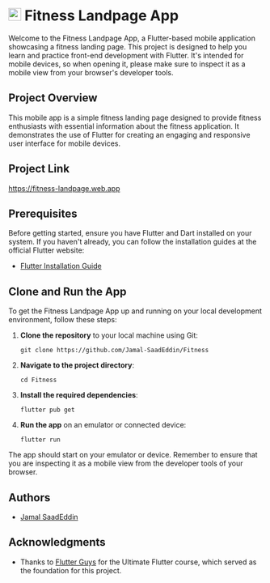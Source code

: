 # <img src="https://fitness-landpage.web.app/biceps_body_building_fitness_icon_224857.png" width="25" height="25" alt="."> Fitness Landpage App

Welcome to the Fitness Landpage App, a Flutter-based mobile application showcasing a fitness landing page. This project is designed to help you learn and practice front-end development with Flutter. It's intended for mobile devices, so when opening it, please make sure to inspect it as a mobile view from your browser's developer tools.

## Project Overview

This mobile app is a simple fitness landing page designed to provide fitness enthusiasts with essential information about the fitness application. It demonstrates the use of Flutter for creating an engaging and responsive user interface for mobile devices.

## Project Link

https://fitness-landpage.web.app

## Prerequisites

Before getting started, ensure you have Flutter and Dart installed on your system. If you haven't already, you can follow the installation guides at the official Flutter website:

- [Flutter Installation Guide](https://flutter.dev/docs/get-started/install)

## Clone and Run the App

To get the Fitness Landpage App up and running on your local development environment, follow these steps:

1. **Clone the repository** to your local machine using Git:

   ```shell
   git clone https://github.com/Jamal-SaadEddin/Fitness
   ```

2. **Navigate to the project directory**:

   ```shell
   cd Fitness
   ```

3. **Install the required dependencies**:

   ```shell
   flutter pub get
   ```

4. **Run the app** on an emulator or connected device:

   ```shell
   flutter run
   ```

The app should start on your emulator or device. Remember to ensure that you are inspecting it as a mobile view from the developer tools of your browser.

## Authors

- [Jamal SaadEddin](https://github.com/Jamaloooo)

## Acknowledgments

- Thanks to [Flutter Guys](https://www.youtube.com/@flutterguys) for the Ultimate Flutter course, which served as the foundation for this project.
